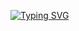 [![Typing SVG](https://readme-typing-svg.herokuapp.com?font=Bebas+Neue&pause=1000&color=00F71B&center=%D0%9B%D0%9E%D0%96%D0%AC&vCenter=%D0%9B%D0%9E%D0%96%D0%AC&repeat=%D0%B8%D1%81%D1%82%D0%B8%D0%BD%D0%BD%D1%8B%D0%B9&width=435&lines=Hi%2C+this+is+my+personal+github+profile)](https://git.io/typing-svg)
